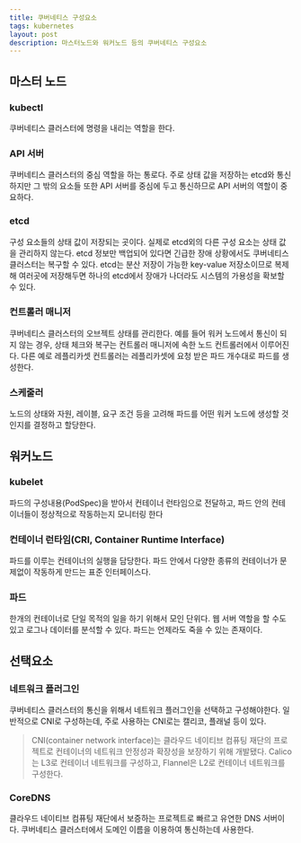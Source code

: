 ```yaml
---
title: 쿠버네티스 구성요소
tags: kubernetes
layout: post
description: 마스터노드와 워커노드 등의 쿠버네티스 구성요소
---
```


## 마스터 노드

### kubectl

쿠버네티스 클러스터에 명령을 내리는 역할을 한다.

### API 서버

쿠버네티스 클러스터의 중심 역할을 하는 통로다. 주로 상태 값을 저장하는 etcd와 통신하지만 그 밖의 요소들 또한 API 서버를 중심에 두고 통신하므로 API 서버의 역할이 중요하다.

### etcd

구성 요소들의 상태 값이 저장되는 곳이다. 실제로 etcd외의 다른 구성 요소는 상태 값을 관리하지 않는다. etcd 정보만 백업되어 있다면 긴급한 장애 상황에서도 쿠버네티스 클러스터는 복구할 수 있다. etcd는 분산 저장이 가능한 key-value 저장소이므로 복제해 여러곳에 저장해두면 하나의 etcd에서 장애가 나더라도 시스템의 가용성을 확보할 수 있다.

### 컨트롤러 매니저

쿠버네티스 클러스터의 오브젝트 상태를 관리한다. 예를 들어 워커 노드에서 통신이 되지 않는 경우, 상태 체크와 복구는 컨트롤러 매니저에 속한 노드 컨트롤러에서 이루어진다. 다른 예로 레플리카셋 컨트롤러는 레플리카셋에 요청 받은 파드 개수대로 파드를 생성한다.

### 스케줄러

노드의 상태와 자원, 레이블, 요구 조건 등을 고려해 파드를 어떤 워커 노드에 생성할 것인지를 결정하고 할당한다.

## 워커노드

### kubelet

파드의 구성내용(PodSpec)을 받아서 컨테이너 런타임으로 전달하고, 파드 안의 컨테이너들이 정상적으로 작동하는지 모니터링 한다

### 컨테이너 런타임(CRI, Container Runtime Interface)

파드를 이루는 컨테이너의 실행을 담당한다. 파드 안에서 다양한 종류의 컨테이너가 문제없이 작동하게 만드는 표준 인터페이스다.

### 파드

한개의 컨테이너로 단일 목적의 일을 하기 위해서 모인 단위다. 웹 서버 역할을 할 수도 있고 로그나 데이터를 분석할 수 있다. 파드는 언제라도 죽을 수 있는 존재이다.

## 선택요소

### 네트워크 플러그인

쿠버네티스 클러스터의 통신을 위해서 네트워크 플러그인을 선택하고 구성해야한다. 일반적으로 CNI로 구성하는데, 주로 사용하는 CNI로는 캘리코, 플래널 등이 있다.

> CNI(container network interface)는 클라우드 네이티브 컴퓨팅 재단의 프로젝트로 컨테이너의 네트워크 안정성과 확장성을 보장하기 위해 개발됐다. Calico는 L3로 컨테이너 네트워크를 구성하고, Flannel은 L2로 컨테이너 네트워크를 구성한다.

### CoreDNS

클라우드 네이티브 컴퓨팅 재단에서 보증하는 프로젝트로 빠르고 유연한 DNS 서버이다. 쿠버네티스 클러스터에서 도메인 이름을 이용하여 통신하는데 사용한다.

